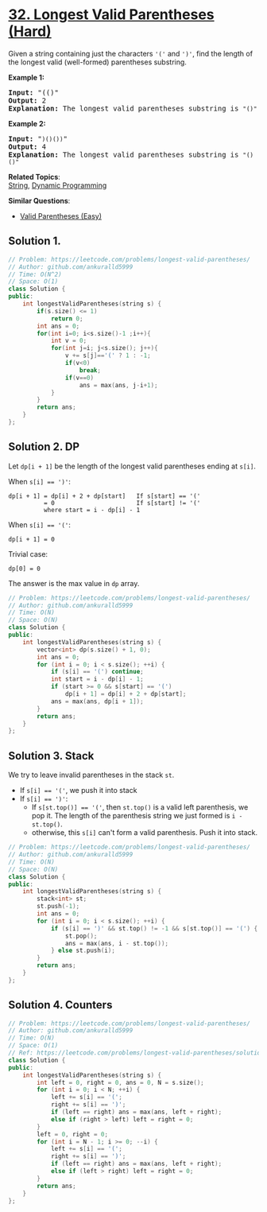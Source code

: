 # [32. Longest Valid Parentheses (Hard)](https://leetcode.com/problems/longest-valid-parentheses/)

<p>Given a string containing just the characters <code>'('</code> and <code>')'</code>, find the length of the longest valid (well-formed) parentheses substring.</p>

<p><strong>Example 1:</strong></p>

<pre><strong>Input:</strong> "(()"
<strong>Output:</strong> 2
<strong>Explanation:</strong> The longest valid parentheses substring is <code>"()"</code>
</pre>

<p><strong>Example 2:</strong></p>

<pre><strong>Input:</strong> "<code>)()())</code>"
<strong>Output:</strong> 4
<strong>Explanation:</strong> The longest valid parentheses substring is <code>"()()"</code>
</pre>


**Related Topics**:  
[String](https://leetcode.com/tag/string/), [Dynamic Programming](https://leetcode.com/tag/dynamic-programming/)

**Similar Questions**:
* [Valid Parentheses (Easy)](https://leetcode.com/problems/valid-parentheses/)


## Solution 1. 

```cpp
// Problem: https://leetcode.com/problems/longest-valid-parentheses/
// Author: github.com/ankuralld5999
// Time: O(N^2)
// Space: O(1)
class Solution {
public:
    int longestValidParentheses(string s) {
        if(s.size() <= 1)
            return 0;
        int ans = 0;
        for(int i=0; i<s.size()-1 ;i++){
            int v = 0;
            for(int j=i; j<s.size(); j++){
                v += s[j]=='(' ? 1 : -1;
                if(v<0)
                    break;
                if(v==0)
                    ans = max(ans, j-i+1);
            }
        }
        return ans;
    }
};
```

## Solution 2. DP

Let `dp[i + 1]` be the length of the longest valid parentheses ending at `s[i]`.

When `s[i] == ')'`:
```
dp[i + 1] = dp[i] + 2 + dp[start]   If s[start] == '('
          = 0                       If s[start] != '('
          where start = i - dp[i] - 1
```

When `s[i] == '('`:
```
dp[i + 1] = 0
```

Trivial case:
```
dp[0] = 0
```

The answer is the max value in `dp` array.

```cpp
// Problem: https://leetcode.com/problems/longest-valid-parentheses/
// Author: github.com/ankuralld5999
// Time: O(N)
// Space: O(N)
class Solution {
public:
    int longestValidParentheses(string s) {
        vector<int> dp(s.size() + 1, 0);
        int ans = 0;
        for (int i = 0; i < s.size(); ++i) {
            if (s[i] == '(') continue;
            int start = i - dp[i] - 1;
            if (start >= 0 && s[start] == '(')
                dp[i + 1] = dp[i] + 2 + dp[start];
            ans = max(ans, dp[i + 1]);
        }
        return ans;
    }
};
```

## Solution 3. Stack

We try to leave invalid parentheses in the stack `st`.

* If `s[i] == '('`, we push it into stack
* If `s[i] == ')'`:
  * If `s[st.top()] == '('`, then `st.top()` is a valid left parenthesis, we pop it. The length of the parenthesis string we just formed is `i - st.top()`.
  * otherwise, this `s[i]` can't form a valid parenthesis. Push it into stack.

```cpp
// Problem: https://leetcode.com/problems/longest-valid-parentheses/
// Author: github.com/ankuralld5999
// Time: O(N)
// Space: O(N)
class Solution {
public:
    int longestValidParentheses(string s) {
        stack<int> st;
        st.push(-1);
        int ans = 0;
        for (int i = 0; i < s.size(); ++i) {
            if (s[i] == ')' && st.top() != -1 && s[st.top()] == '(') {
                st.pop();
                ans = max(ans, i - st.top());
            } else st.push(i);
        }
        return ans;
    }
};
```

## Solution 4. Counters

```cpp
// Problem: https://leetcode.com/problems/longest-valid-parentheses/
// Author: github.com/ankuralld5999
// Time: O(N)
// Space: O(1)
// Ref: https://leetcode.com/problems/longest-valid-parentheses/solution/
class Solution {
public:
    int longestValidParentheses(string s) {
        int left = 0, right = 0, ans = 0, N = s.size();
        for (int i = 0; i < N; ++i) {
            left += s[i] == '(';
            right += s[i] == ')';
            if (left == right) ans = max(ans, left + right);
            else if (right > left) left = right = 0;
        }
        left = 0, right = 0;
        for (int i = N - 1; i >= 0; --i) {
            left += s[i] == '(';
            right += s[i] == ')';
            if (left == right) ans = max(ans, left + right);
            else if (left > right) left = right = 0;
        }
        return ans;
    }
};
```

